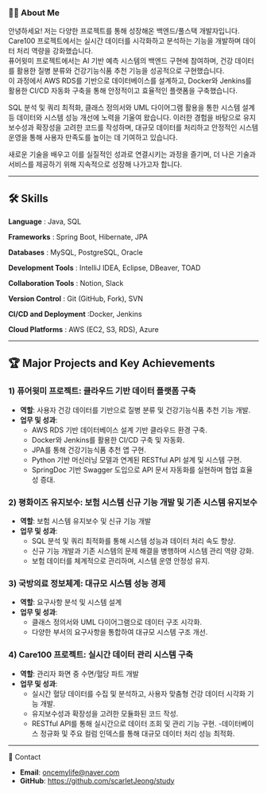 ### 👩‍💻 About Me

안녕하세요! 저는 다양한 프로젝트를 통해 성장해온 백엔드/풀스택 개발자입니다.  
Care100 프로젝트에서는 실시간 데이터를 시각화하고 분석하는 기능을 개발하며 데이터 처리 역량을 강화했습니다.  
퓨어윗미 프로젝트에서는 AI 기반 예측 시스템의 백엔드 구현에 참여하며, 건강 데이터를 활용한 질병 분류와 건강기능식품 추천 기능을 성공적으로 구현했습니다.  
이 과정에서 AWS RDS를 기반으로 데이터베이스를 설계하고, Docker와 Jenkins를 활용한 CI/CD 자동화 구축을 통해 안정적이고 효율적인 플랫폼을 구축했습니다.  

SQL 분석 및 쿼리 최적화, 클래스 정의서와 UML 다이어그램 활용을 통한 시스템 설계 등 데이터와 시스템 성능 개선에 노력을 기울여 왔습니다. 
이러한 경험을 바탕으로 유지보수성과 확장성을 고려한 코드를 작성하며, 대규모 데이터를 처리하고 안정적인 시스템 운영을 통해 사용자 만족도를 높이는 데 기여하고 있습니다.  

새로운 기술을 배우고 이를 실질적인 성과로 연결시키는 과정을 즐기며, 더 나은 기술과 서비스를 제공하기 위해 지속적으로 성장해 나가고자 합니다.


---

## 🛠️ Skills

**Language** : Java, SQL

**Frameworks** : Spring Boot, Hibernate, JPA

**Databases** : MySQL, PostgreSQL, Oracle

**Development Tools** : IntelliJ IDEA, Eclipse, DBeaver, TOAD

**Collaboration Tools** : Notion, Slack

**Version Control** : Git (GitHub, Fork), SVN

**CI/CD and Deployment** :Docker, Jenkins

**Cloud Platforms** : AWS (EC2, S3, RDS), Azure


---

## 🏆 Major Projects and Key Achievements

### 1) 퓨어윗미 프로젝트: 클라우드 기반 데이터 플랫폼 구축

- **역할**: 사용자 건강 데이터를 기반으로 질병 분류 및 건강기능식품 추천 기능 개발.
- **업무 및 성과**:
   - AWS RDS 기반 데이터베이스 설계 기반 클라우드 환경 구축.
   - Docker와 Jenkins를 활용한 CI/CD 구축 및 자동화.
   - JPA를 통해 건강기능식품 추천 앱 구현.
   - Python 기반 머신러닝 모델과 연계된 RESTful API 설계 및 시스템 구현.
   - SpringDoc 기반 Swagger 도입으로 API 문서 자동화를 실현하며 협업 효율성 증대.

### 2) 평화이즈 유지보수: 보험 시스템 신규 기능 개발 및 기존 시스템 유지보수

- **역할**: 보험 시스템 유지보수 및 신규 기능 개발
- **업무 및 성과**:
   - SQL 분석 및 쿼리 최적화를 통해 시스템 성능과 데이터 처리 속도 향상.
   - 신규 기능 개발과 기존 시스템의 문제 해결을 병행하며 시스템 관리 역량 강화.
   - 보험 데이터를 체계적으로 관리하며, 시스템 운영 안정성 유지.

### 3) 국방의료 정보체계: 대규모 시스템 성능 경제

- **역할**: 요구사항 분석 및 시스템 설계
- **업무 및 성과**:
  - 클래스 정의서와 UML 다이어그램으로 데이터 구조 시각화.
  - 다양한 부서의 요구사항을 통합하여 대규모 시스템 구조 개선.

### 4) Care100 프로젝트: 실시간 데이터 관리 시스템 구축

- **역할**: 관리자 화면 중 수면/혈당 파트 개발
- **업무 및 성과**:
  - 실시간 혈당 데이터를 수집 및 분석하고, 사용자 맞춤형 건강 데이터 시각화 기능 개발.
  - 유지보수성과 확장성을 고려한 모듈화된 코드 작성.
  - RESTful API를 통해 실시간으로 데이터 조회 및 관리 기능 구현.
  -데이터베이스 정규화 및 주요 컬럼 인덱스를 통해 대규모 데이터 처리 성능 최적화.


---
💬 Contact

- **Email**: oncemylife@naver.com
- **GitHub**: https://github.com/scarletJeong/study



